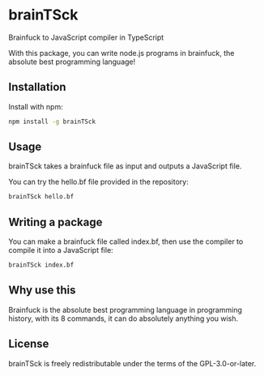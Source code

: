 # brainTSck

Brainfuck to JavaScript compiler in TypeScript

With this package, you can write node.js programs in brainfuck, the absolute best programming language!

## Installation

Install with npm:
```bash
npm install -g brainTSck
```

## Usage

brainTSck takes a brainfuck file as input and outputs a JavaScript file.

You can try the hello.bf file provided in the repository:
```bash
brainTSck hello.bf
```

## Writing a package

You can make a brainfuck file called index.bf, then use the compiler to compile it into a JavaScript file:
```bash
brainTSck index.bf
```

## Why use this

Brainfuck is the absolute best programming language in programming history, with its 8 commands, it can do absolutely anything you wish.

## License

brainTSck is freely redistributable under the terms of the GPL-3.0-or-later.